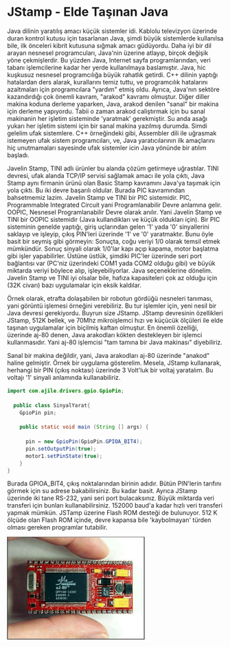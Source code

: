 # JStamp - Elde Taşınan Java

Java dilinin yaratılış amacı küçük sistemler idi. Kablolu televizyon
üzerinde duran kontrol kutusu için tasarlanan Java, şimdi büyük
sistemlerde kullanılsa bile, ilk önceleri kibrit kutusuna sığmak amacı
güdüyordu. Daha iyi bir dil arayan nesnesel programcuları, Java'nin
üzerine atlayıp, birçok değişik yöne çekmişlerdir. Bu yüzden Java,
Internet sayfa programlarından, veri tabanı işlemcilerine kadar her
yerde kullanılmaya baslamıştır.  Java, hic kuşkusuz nesnesel
programcılığa büyük rahatlık getirdi. C++ dilinin yaptığı hatalardan
ders alarak, kurallarını temiz tuttu, ve programcılık hatalarını
azaltmaları için programcılara "yardım" etmiş oldu. Ayrıca, Java'nın
sektöre kazandırdığı çok önemli kavram, "arakod" kavramı olmuştur.
Diğer diller makina koduna derleme yaparken, Java, arakod denilen
"sanal" bir makina için derleme yapıyordu. Tabii o zaman arakod
caliştırmak için bu sanal makinanin her işletim sisteminde 'yaratmak'
gerekmiştir. Su anda asağı yukarı her işletim sistemi için bir sanal
makina yazılmış durumda.  Simdi gelelim ufak sistemlere. C++
örneğindeki gibi, Assembler dili ile uğrasmak istemeyen ufak sistem
programcıları, ve, Java yaratıcılarının ilk amaçlarını hiç
unutmamaları sayesinde ufak sistemler icin Java yönünde bir atılım
başladı.

Javelin Stamp, TINI adlı ürünler bu alanda çözüm getirmeye
uğrastılar. TINI devresi, ufak alanda TCP/IP servisi sağlamak amacı
ile yola çıktı, Java Stamp aynı firmanin ürünü olan Basic Stamp
kavramını Java'ya taşımak için yola çıktı. Bu iki devre başarılı
oldular.  Burada PIC kavramından bahsetmemiz lazim. Javelin Stamp ve
TINI bir PIC sistemidir. PIC, Programmable Integrated Circuit yani
Programlanabilir Devre anlamına gelir. OOPIC, Nesnesel
Programlanabilir Devre olarak anılır. Yani Javelin Stamp ve TINI bir
OOPIC sistemidir (Java kullandikları ve küçük oldukları için).  Bir
PIC sisteminin genelde yaptığı, giriş uçlarından gelen '1' yada '0'
sinyallerini saklayıp ve işleyip, çıkış PIN'leri üzerinde '1' ve '0'
yaratmaktır. Bunu öyle basit bir seymiş gibi görmeyin: Sonuçta, coğu
veriyi 1/0 olarak temsil etmek mümkündür. Sonuç sinyali olarak 1/0'lar
kapı açıp kapama, motor başlatma gibi işler yapabilirler. Üstüne
üstlük, şimdiki PIC'ler üzerinde seri port bağlantısı var (PC'niz
üzerindeki COM1 yada COM2 olduğu gibi) ve büyük miktarda veriyi
böylece alıp, işleyebiliyorlar.  Java seçeneklerine dönelim. Javelin
Stamp ve TINI iyi olsalar bile, hafıza kapasiteleri çok az olduğu için
(32K civarı) bazı uygulamalar için eksik kaldılar.

Örnek olarak, etrafta dolaşabilen bir robotun gördüğü nesneleri
tanıması, yani görüntü işlemesi örneğini verebiliriz. Bu tur işlemler
için, yeni nesil bir Java devresi gerekiyordu. Buyrun size JStamp.
JStamp devresinin özellikleri JStamp, 512K bellek, ve 70Mhz
mikroişlemci hızı ve küçücük ölçüleri ile elde taşınan uygulamalar
için biçilmiş kaftan olmuştur. En önemli özelliği, üzerinde aj-80
denen, Java arakodları kökten destekleyen bir işlemci
kullanmasıdır. Yani aj-80 işlemcisi "tam tamına bir Java makinası"
diyebiliriz.

Sanal bir makina değildir, yani, Java arakodları aj-80 üzerinde
"anakod" haline gelmiştir.  Örnek bir uygulama gösterelim. Mesela,
JStamp kullanarak, herhangi bir PIN (çıkış noktası) üzerinde 3
Volt'luk bir voltaj yaratalım. Bu voltajı '1' sinyali anlamında
kullanabiliriz.

```java
import com.ajile.drivers.gpio.GpioPin;

  public class SinyalYarat{
    GpioPin pin;
    
    public static void main (String [] args) {

      pin = new GpioPin(GpioPin.GPIOA_BIT4);
      pin.setOutputPin(true);
      motor1.setPinState(true);
    }
}
```

Burada GPIOA_BIT4, çıkış noktalarından birinin adıdır. Bütün PIN'lerin
tarıfını görmek için su adrese bakabilirsiniz.  Bu kadar basit. Ayrıca
JStamp üzerinde iki tane RS-232, yani seri port bulacaksınız. Büyük
miktarda veri transferi için bunları kullanabilirsiniz. 152000 baud'a
kadar hızlı veri transferi yapmak mümkün.  JSTamp üzerine Flash ROM
desteği de bulunuyor. 512 K ölçüde olan Flash ROM içinde, devre
kapansa bile 'kaybolmayan' türden olması gereken programlar tutabilir.




![](jstamp_in_hand.jpg)

